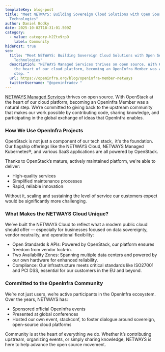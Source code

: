 ```yaml
---
templateKey: blog-post
title: "Meet NETWAYS: Building Sovereign Cloud Solutions with Open Source
  Technologies"
author: Daniel Bodky
date: 2025-10-02T18:31:01.509Z
category:
  - value: category-h2Ztx9rpD
    label: Community
hidePost: true
seo:
  title: "Meet NETWAYS: Building Sovereign Cloud Solutions with Open Source
    Technologies"
  description: "NETWAYS Managed Services thrives on open source. With OpenStack at
    the heart of our cloud platform, becoming an OpenInfra Member was a natural
    step. "
  url: https://openinfra.org/blog/openinfra-member-netways
  twitterUsername: "@openinfradev "
---
```

[NETWAYS Managed Services](https://nws.netways.de/en/managed-services/) thrives on open source. With OpenStack at the heart of our cloud platform, becoming an OpenInfra Member was a natural step. We’re committed to giving back to the upstream community that makes our work possible by contributing code, sharing knowledge, and participating in the global exchange of ideas that OpenInfra enables.

### How We Use OpenInfra Projects

OpenStack is not just a component of our tech stack,  it's the foundation. Our flagship offerings like the NETWAYS Cloud, NETWAYS Managed Kubernetes®, and various SaaS applications are all powered by OpenStack.

Thanks to OpenStack’s mature, actively maintained platform, we're able to deliver:

* High-quality services
* Simplified maintenance processes
* Rapid, reliable innovation

Without it, scaling and sustaining the level of service our customers expect would be significantly more challenging.

### What Makes the NETWAYS Cloud Unique?

We’ve built the NETWAYS Cloud to reflect what a modern public cloud should offer — especially for businesses focused on data sovereignty, vendor neutrality, and operational flexibility:

* Open Standards & APIs: Powered by OpenStack, our platform ensures freedom from vendor lock-in.
* Two Availability Zones: Spanning multiple data centers and powered by our own hardware for enhanced reliability.
* Compliance: Our infrastructure meets critical standards like ISO27001 and PCI DSS, essential for our customers in the EU and beyond.

### Committed to the OpenInfra Community

We’re not just users, we’re active participants in the OpenInfra ecosystem. Over the years, NETWAYS has:

* Sponsored official OpenInfra events
* Presented at global conferences
* Hosted our own event, stackconf, to foster dialogue around sovereign, open-source cloud platforms

Community is at the heart of everything we do. Whether it’s contributing upstream, organizing events, or simply sharing knowledge, NETWAYS is here to help advance the open source movement.
